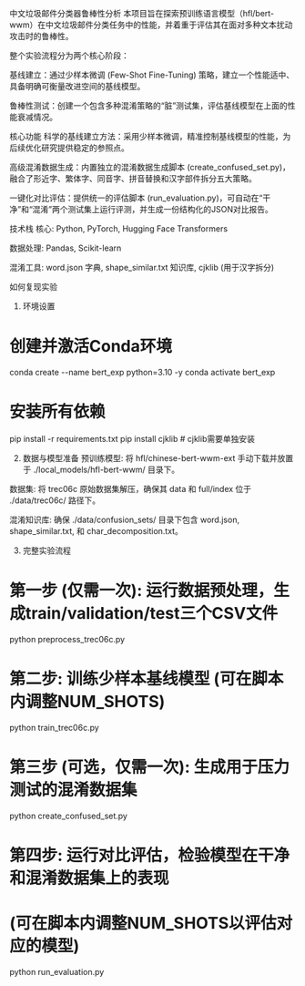 中文垃圾邮件分类器鲁棒性分析
本项目旨在探索预训练语言模型（hfl/bert-wwm）在中文垃圾邮件分类任务中的性能，并着重于评估其在面对多种文本扰动攻击时的鲁棒性。

整个实验流程分为两个核心阶段：

基线建立：通过少样本微调 (Few-Shot Fine-Tuning) 策略，建立一个性能适中、具备明确可衡量改进空间的基线模型。

鲁棒性测试：创建一个包含多种混淆策略的“脏”测试集，评估基线模型在上面的性能衰减情况。

核心功能
科学的基线建立方法：采用少样本微调，精准控制基线模型的性能，为后续优化研究提供稳定的参照点。

高级混淆数据生成：内置独立的混淆数据生成脚本 (create_confused_set.py)，融合了形近字、繁体字、同音字、拼音替换和汉字部件拆分五大策略。

一键化对比评估：提供统一的评估脚本 (run_evaluation.py)，可自动在“干净”和“混淆”两个测试集上运行评测，并生成一份结构化的JSON对比报告。

技术栈
核心: Python, PyTorch, Hugging Face Transformers

数据处理: Pandas, Scikit-learn

混淆工具: word.json 字典, shape_similar.txt 知识库, cjklib (用于汉字拆分)

如何复现实验

1. 环境设置

# 创建并激活Conda环境

conda create --name bert_exp python=3.10 -y
conda activate bert_exp

# 安装所有依赖

pip install -r requirements.txt
pip install cjklib # cjklib需要单独安装

2. 数据与模型准备
预训练模型: 将 hfl/chinese-bert-wwm-ext 手动下载并放置于 ./local_models/hfl-bert-wwm/ 目录下。

数据集: 将 trec06c 原始数据集解压，确保其 data 和 full/index 位于 ./data/trec06c/ 路径下。

混淆知识库: 确保 ./data/confusion_sets/ 目录下包含 word.json, shape_similar.txt, 和 char_decomposition.txt。

3. 完整实验流程

# 第一步 (仅需一次): 运行数据预处理，生成train/validation/test三个CSV文件

python preprocess_trec06c.py

# 第二步: 训练少样本基线模型 (可在脚本内调整NUM_SHOTS)

python train_trec06c.py

# 第三步 (可选，仅需一次): 生成用于压力测试的混淆数据集

python create_confused_set.py

# 第四步: 运行对比评估，检验模型在干净和混淆数据集上的表现

# (可在脚本内调整NUM_SHOTS以评估对应的模型)

python run_evaluation.py
